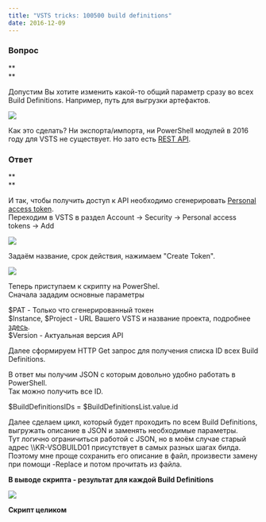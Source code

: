```yaml
---
title: "VSTS tricks: 100500 build definitions"
date: 2016-12-09
---
```


###  **Вопрос**

**  
**

Допустим Вы хотите изменить какой-то общий параметр сразу во всех Build Definitions. Например, путь для выгрузки артефактов.  
  


[![](https://blogger.googleusercontent.com/img/b/R29vZ2xl/AVvXsEjxpa0VfZJorZ3jFdHciAru9ryiVR-t7I4X4Q73bAi5WgJpxpETAh0E0U5Cu-730QNyH2K22Xk_a_Oe4U7yHA66ewclsu5qHvNbv2CIo04fya8saO5gbPeixP4tRmWvblXSv4cLZCBM7oA7/s640/Build_old.jpg)](images/Build_old.jpg)

  
Как это сделать? Ни экспорта/импорта, ни PowerShell модулей в 2016 году для VSTS не существует. Но зато есть [REST API](https://www.visualstudio.com/en-us/docs/integrate/api/overview).  
  


###  **Ответ**

**  
**

И так, чтобы получить доступ к API необходимо сгенерировать  [Personal access token](https://www.visualstudio.com/en-us/docs/setup-admin/team-services/use-personal-access-tokens-to-authenticate).  
Переходим в VSTS в раздел Account -> Security -> Personal access tokens -> Add  
  


[![](https://blogger.googleusercontent.com/img/b/R29vZ2xl/AVvXsEjEZ5TJ3ZzmolGsISADpBmFsbmW0l9kYI4kcdJmyDMCPim4QqKxMNdSWT4HTBxhQTfULarg2H1ktDjOgUqZF2WTN596dsDkhzwDGt3x_Ig2srvmMBVFz3PClZ63zHCydKr7iQ4oI6D3_tmo/s640/create+PAT.jpg)](images/create+PAT.jpg)

  
Задаём название, срок действия, нажимаем "Create Token".  
  


[![](https://blogger.googleusercontent.com/img/b/R29vZ2xl/AVvXsEgdCavaZLlRPFvZw5CTOpa9gbrz5YI_hcKaEJ61sf_bbU31VlDZdmGxsv2k0sF2gvYQDfj35w8Q135dRTI9F07YxrjljXBk4kPgow8SSGWwaKirymXKNZCDLYW1_ccWdMXH48QsgvQEaj9z/s640/PAT.jpg)](images/PAT.jpg)

  
Теперь приступаем к скрипту на PowerShel.  
Сначала зададим основные параметры  
  
$PAT - Только что сгенерированный токен  
$Instance, $Project - URL Вашего VSTS и название проекта, подробнее [здесь](https://www.visualstudio.com/en-us/docs/integrate/api/xamlbuild/overview).  
$Version - Актуальная версия API  
  
Далее сформируем HTTP Get запрос для получения списка ID всех Build Definitions.  
  
В ответ мы получим JSON с которым довольно удобно работать в PowerShell.  
Так можно получить все ID.  
  
$BuildDefinitionsIDs = $BuildDefinitionsList.value.id  
  
Далее сделаем цикл, который будет проходить по всем  Build Definitions, выгружать описание в JSON и заменять необходимые параметры.  
Тут логично ограничиться работой с JSON, но в моём случае старый адрес \\\KR-VSOBUILD01 присутствует в самых разных шагах билда. Поэтому мне проще сохранить его описание в файл, произвести замену при помощи -Replace и потом прочитать из файла.  
  
  
**В выводе скрипта - результат для каждой Build Definitions**  
  


[![](https://blogger.googleusercontent.com/img/b/R29vZ2xl/AVvXsEgBExd45oLEEimOjoATP_oY5TXzzXqZkpHGjdUD2Q17MGYJQ7obPN9PChpFC66H9mlf1H0l53OqTxXMDGfSNL_A3sclIWyXZWQoBi_ruwt7g-CeW-TxJiq92QrWBpK22bEqw2cRey46JMMu/s640/Log.jpg)](images/Log.jpg)

  
**Скрипт целиком**  
  

